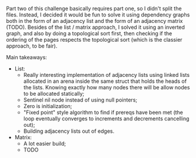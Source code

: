 Part two of this challenge basically requires part one, so I didn't split the files. Instead, I decided it would be fun to solve it using dependency graphs both in the form of an adjacency list and the form of an adjacency matrix (TODO). Besides of the list / matrix approach, I solved it using an inverted graph, and also by doing a topological sort first, then checking if the ordering of the pages respects the topological sort (which is the classier approach, to be fair).

Main takeaways:
- List:
  - Really interesting implementation of adjacency lists using linked lists allocated in an arena inside the same struct that holds the heads of the lists. Knowing exactly how many nodes there will be allow nodes to be allocated statically;
  - Sentinel nil node instead of using null pointers;
  - Zero is initialization;
  - "Fixed point" style algorithm to find if prereqs have been met (the loop eventually converges to increments and decrements cancelling out);
  - Building adjacency lists out of edges.
- Matrix:
  - A lot easier build;
  - TODO
